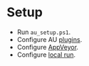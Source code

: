 # Setup

* Run `au_setup.ps1`.
* Configure AU [plugins](https://github.com/majkinetor/au/wiki/Plugins).
* Configure [AppVeyor](https://github.com/majkinetor/au/wiki/AppVeyor).
* Configure [local run](https://github.com/majkinetor/au/wiki#local-run).
